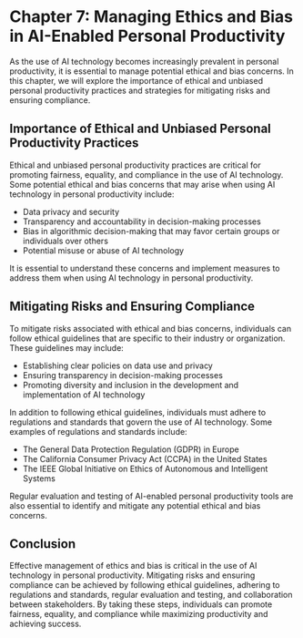 Chapter 7: Managing Ethics and Bias in AI-Enabled Personal Productivity
=======================================================================

As the use of AI technology becomes increasingly prevalent in personal productivity, it is essential to manage potential ethical and bias concerns. In this chapter, we will explore the importance of ethical and unbiased personal productivity practices and strategies for mitigating risks and ensuring compliance.

Importance of Ethical and Unbiased Personal Productivity Practices
------------------------------------------------------------------

Ethical and unbiased personal productivity practices are critical for promoting fairness, equality, and compliance in the use of AI technology. Some potential ethical and bias concerns that may arise when using AI technology in personal productivity include:

* Data privacy and security
* Transparency and accountability in decision-making processes
* Bias in algorithmic decision-making that may favor certain groups or individuals over others
* Potential misuse or abuse of AI technology

It is essential to understand these concerns and implement measures to address them when using AI technology in personal productivity.

Mitigating Risks and Ensuring Compliance
----------------------------------------

To mitigate risks associated with ethical and bias concerns, individuals can follow ethical guidelines that are specific to their industry or organization. These guidelines may include:

* Establishing clear policies on data use and privacy
* Ensuring transparency in decision-making processes
* Promoting diversity and inclusion in the development and implementation of AI technology

In addition to following ethical guidelines, individuals must adhere to regulations and standards that govern the use of AI technology. Some examples of regulations and standards include:

* The General Data Protection Regulation (GDPR) in Europe
* The California Consumer Privacy Act (CCPA) in the United States
* The IEEE Global Initiative on Ethics of Autonomous and Intelligent Systems

Regular evaluation and testing of AI-enabled personal productivity tools are also essential to identify and mitigate any potential ethical and bias concerns.

Conclusion
----------

Effective management of ethics and bias is critical in the use of AI technology in personal productivity. Mitigating risks and ensuring compliance can be achieved by following ethical guidelines, adhering to regulations and standards, regular evaluation and testing, and collaboration between stakeholders. By taking these steps, individuals can promote fairness, equality, and compliance while maximizing productivity and achieving success.
